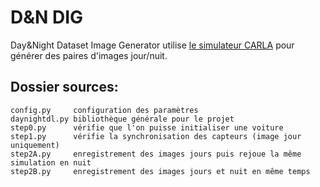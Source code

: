 # D&N DIG
Day&Night Dataset Image Generator utilise [le simulateur CARLA](https://carla.org/) pour générer des paires d'images jour/nuit.

## Dossier sources:
	config.py     configuration des paramètres
	daynightdl.py bibliothèque générale pour le projet
	step0.py      vérifie que l'on puisse initialiser une voiture
	step1.py      vérifie la synchronisation des capteurs (image jour uniquement)
	step2A.py     enregistrement des images jours puis rejoue la même simulation en nuit
	step2B.py     enregistrement des images jours et nuit en même temps
